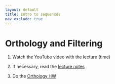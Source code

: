 ```yaml
---
layout: default
title: Intro to sequences
nav_exclude: true
---
```


# Orthology and Filtering


1. Watch the YouTube video with the lecture (time)

2. If necessary, read the [lecture notes](https://github.com/crsl4/phylogenetics-class/tree/master/lecture-notes/lecture6.md)

3. Do the [Orthology HW](https://github.com/crsl4/phylogenetics-class/tree/master/exercises/hw-orthology.md)